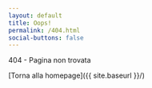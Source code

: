 ```yaml
---
layout: default
title: Oops!
permalink: /404.html
social-buttons: false
---
```


404 - Pagina non trovata

[Torna alla homepage]({{ site.baseurl }}/)
